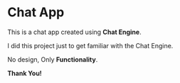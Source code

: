 # Chat App

This is a chat app created using **Chat Engine**.

I did this project just to get familiar with the Chat Engine.

No design, Only **Functionality**.

**Thank You!**
